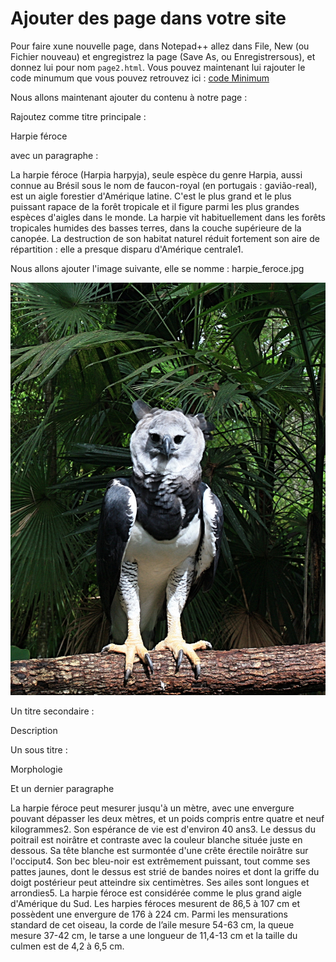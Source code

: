 # Ajouter des page dans votre site

Pour faire xune nouvelle page, dans Notepad++ allez dans File, New (ou Fichier nouveau) et engregistrez la page (Save As, ou Enregistrersous), et donnez lui pour nom ````page2.html````. 
Vous pouvez maintenant lui rajouter le code minumum que vous pouvez retrouvez ici : [code Minimum](./MINI.md)


Nous allons maintenant ajouter du contenu à notre page :

Rajoutez comme titre principale :

Harpie féroce

avec un paragraphe :

La harpie féroce (Harpia harpyja), seule espèce du genre Harpia, aussi connue au Brésil sous le nom de faucon-royal (en portugais : gavião-real), est un aigle forestier d'Amérique latine. C'est le plus grand et le plus puissant rapace de la forêt tropicale et il figure parmi les plus grandes espèces d'aigles dans le monde. La harpie vit habituellement dans les forêts tropicales humides des basses terres, dans la couche supérieure de la canopée. La destruction de son habitat naturel réduit fortement son aire de répartition : elle a presque disparu d'Amérique centrale1.

Nous allons ajouter l'image suivante, elle se nomme : harpie_feroce.jpg

![image](./harpie_feroce.jpg)

Un titre secondaire : 

Description

Un sous titre :

Morphologie

Et un dernier paragraphe

La harpie féroce peut mesurer jusqu'à un mètre, avec une envergure pouvant dépasser les deux mètres, et un poids compris entre quatre et neuf kilogrammes2. Son espérance de vie est d'environ 40 ans3. Le dessus du poitrail est noirâtre et contraste avec la couleur blanche située juste en dessous. Sa tête blanche est surmontée d'une crête érectile noirâtre sur l'occiput4. Son bec bleu-noir est extrêmement puissant, tout comme ses pattes jaunes, dont le dessus est strié de bandes noires et dont la griffe du doigt postérieur peut atteindre six centimètres. Ses ailes sont longues et arrondies5. La harpie féroce est considérée comme le plus grand aigle d'Amérique du Sud. Les harpies féroces mesurent de 86,5 à 107 cm et possèdent une envergure de 176 à 224 cm. Parmi les mensurations standard de cet oiseau, la corde de l’aile mesure 54-63 cm, la queue mesure 37-42 cm, le tarse a une longueur de 11,4-13 cm et la taille du culmen est de 4,2 à 6,5 cm.



